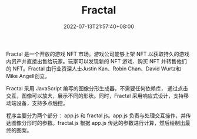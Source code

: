 ﻿---
weight: 
title: "Fractal"
description: "Fractal 是一个开放的游戏 NFT 市场。游戏公司能够上架 NFT 以获取持久的游戏内资产并直接出售给玩家。玩家可以发现新的 NFT 游戏、购买 NFT 并转售他们的 NFT。Fractal 由行业资深人士Justin Kan、Robin Chan、David Wurtz和Mike Angell创立。"
date: 2022-07-13T21:57:40+08:00
lastmod: 2022-07-13T16:45:40+08:00
draft: false
authors: ["qianxun"]
featuredImage: "134.png"
link: "https://www.oschina.net/p/fractal?hmsr=aladdin1e1"
tags: ["Fractal","交易所"]
categories: ["navigation"]
navigation: ["交易所"]
lightgallery: true
toc: true
pinned: false
recommend: false
recommend1: false
---
Fractal 是一个开放的游戏 NFT 市场。游戏公司能够上架 NFT 以获取持久的游戏内资产并直接出售给玩家。玩家可以发现新的 NFT 游戏、购买 NFT 并转售他们的 NFT。Fractal 由行业资深人士Justin Kan、Robin Chan、David Wurtz和Mike Angell创立。

Fractal 采用 JavaScript 编写的图像分形生成器，不需要任何依赖库， 通过点击交互，图像可以放大，展示不同的形状。同时，Fractal 采用响应式设计，支持移动端设备，支持多点触控。

程序主要分为两个部分： app.js 和 fractal.js。app.js 负责与处理交互操作，并传达图像分形时的参数。fractal.js 根据 app.js 传达的参数进行计算，然后绘制出最终的图案。